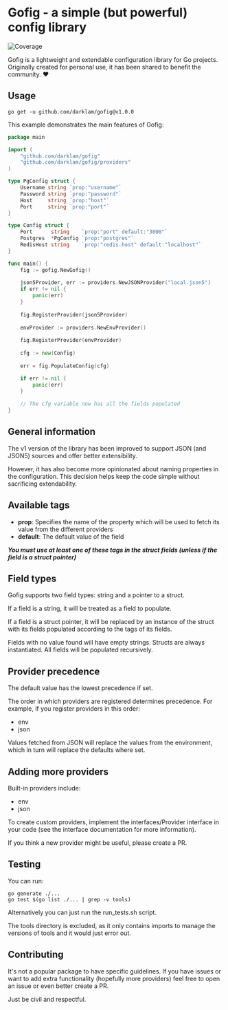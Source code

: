 # Gofig - a simple (but powerful) config library
![Coverage](https://img.shields.io/badge/Coverage-3-red)

Gofig is a lightweight and extendable configuration library for Go projects. Originally created for personal use,
it has been shared to benefit the community. ❤️

## Usage

```shell
go get -u github.com/darklam/gofig@v1.0.0
```

This example demonstrates the main features of Gofig:

```go
package main

import (
	"github.com/darklam/gofig"
	"github.com/darklam/gofig/providers"
)

type PgConfig struct {
	Username string `prop:"username"`
	Password string `prop:"password"`
	Host     string `prop:"host"`
	Port     string `prop:"port"`
}

type Config struct {
	Port      string    `prop:"port" default:"3000"`
	Postgres  *PgConfig `prop:"postgres"`
	RedisHost string    `prop:"redis.host" default:"localhost"`
}

func main() {
	fig := gofig.NewGofig()
	
	json5Provider, err := providers.NewJSONProvider("local.json5")
	if err != nil {
		panic(err)
    }
	
	fig.RegisterProvider(json5Provider)
	
	envProvider := providers.NewEnvProvider()
	
	fig.RegisterProvider(envProvider)
	
	cfg := new(Config)
	
	err = fig.PopulateConfig(cfg)

	if err != nil {
		panic(err)
	}
	
    // The cfg variable now has all the fields populated
}
```

## General information

The v1 version of the library has been improved to support JSON (and JSON5) sources and offer better extensibility.

However, it has also become more opinionated about naming properties in the configuration. This decision helps keep the code simple without sacrificing extendability.


## Available tags

* **prop**: Specifies the name of the property which will be used to fetch its value from the different providers
* **default**: The default value of the field

**_You must use at least one of these tags in the struct fields (unless if the field is a struct pointer)_**

## Field types

Gofig supports two field types: string and a pointer to a struct.

If a field is a string, it will be treated as a field to populate.

If a field is a struct pointer, it will be replaced by an instance of the struct with its fields populated according to the tags of its fields.

Fields with no value found will have empty strings. Structs are always instantiated. All fields will be populated recursively.



## Provider precedence

The default value has the lowest precedence if set.

The order in which providers are registered determines precedence. For example, if you register providers in this order:

- env
- json


Values fetched from JSON will replace the values from the environment, which in turn will replace the defaults where set.

## Adding more providers

Built-in providers include:

- env
- json

To create custom providers, implement the interfaces/Provider interface in your code (see the interface documentation for more information).

If you think a new provider might be useful, please create a PR.

## Testing

You can run:
```shell
go generate ./...
go test $(go list ./... | grep -v tools)
```

Alternatively you can just run the run_tests.sh script.

The tools directory is excluded, as it only contains imports to manage the versions of tools and
it would just error out.

## Contributing

It's not a popular package to have specific guidelines. If you have issues or want to add extra functionality
(hopefully more providers) feel free to open an issue or even better create a PR.

Just be civil and respectful.